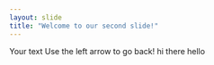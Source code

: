 ```yaml
---
layout: slide
title: "Welcome to our second slide!"
---
```

Your text
Use the left arrow to go back!
hi there
hello

